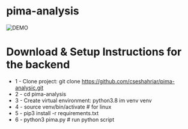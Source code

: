 # pima-analysis

![DEMO](https://github.com/cseshahriar/pima-analysic/test_accuracy_result.png)


# Download & Setup Instructions for the backend
* 1 - Clone project: git clone https://github.com/cseshahriar/pima-analysic.git
* 2 - cd pima-analysis
* 3 - Create virtual environment: python3.8 im venv venv
* 4 - source venv/bin/activate # for linux
* 5 - pip3 install -r requirements.txt
* 6 - python3 pima.py # run python script